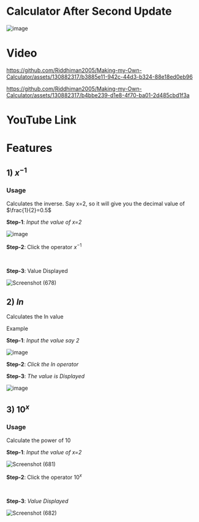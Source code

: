 # Calculator After Second Update #


![image](https://github.com/Riddhiman2005/Making-my-Own-Calculator/assets/130882317/2bd61051-41c9-40e1-843d-9efbd32e228f)


# Video #



https://github.com/Riddhiman2005/Making-my-Own-Calculator/assets/130882317/b3885e11-942c-44d3-b324-88e18ed0eb96




https://github.com/Riddhiman2005/Making-my-Own-Calculator/assets/130882317/b4bbe239-d1e8-4f70-ba01-2d485cbd1f3a




# YouTube Link #



# Features #


## 1) $x^{-1}$ ##

### Usage ###

Calculates the inverse. Say x=2, so it will give you the decimal value of $\frac{1}{2}=0.5$

**Step-1**: *Input the value of x=2*

![image](https://github.com/Riddhiman2005/Making-my-Own-Calculator/assets/130882317/ac77ff1e-70b6-4813-ac97-d3984d662edf)

**Step-2**: Click the operator $x^{-1}$

<br>

**Step-3**: Value Displayed

![Screenshot (678)](https://github.com/Riddhiman2005/Making-my-Own-Calculator/assets/130882317/16f70f72-f81e-4f5c-9540-52d9911c68a1)


## 2) $ln$ ##

Calculates the ln value 

Example

**Step-1**: *Input the value say 2*

![image](https://github.com/Riddhiman2005/Making-my-Own-Calculator/assets/130882317/ac77ff1e-70b6-4813-ac97-d3984d662edf)

**Step-2**: *Click the *ln* operator*
<br>

**Step-3**: *The value is Displayed*

![image](https://github.com/Riddhiman2005/Making-my-Own-Calculator/assets/130882317/a0b9431f-8e34-4477-b915-421d340705a9)



## 3) $10^x$ ##

### Usage ###

Calculate the power of 10

**Step-1**: *Input the value of x=2*

![Screenshot (681)](https://github.com/Riddhiman2005/Making-my-Own-Calculator/assets/130882317/b943a935-09db-4907-82b3-f79f4e101db3)

**Step-2**: Click the operator $10^x$

<br>

**Step-3**: *Value Displayed*

![Screenshot (682)](https://github.com/Riddhiman2005/Making-my-Own-Calculator/assets/130882317/7695d349-5e6c-4caa-8662-9de8bdef7702)


